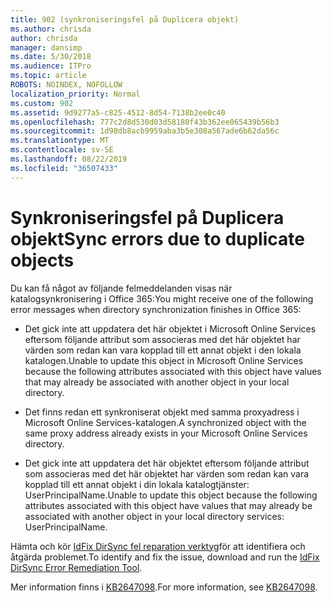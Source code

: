```yaml
---
title: 902 (synkroniseringsfel på Duplicera objekt)
ms.author: chrisda
author: chrisda
manager: dansimp
ms.date: 5/30/2018
ms.audience: ITPro
ms.topic: article
ROBOTS: NOINDEX, NOFOLLOW
localization_priority: Normal
ms.custom: 902
ms.assetid: 9d9277a5-c825-4512-8d54-7138b2ee0c40
ms.openlocfilehash: 777c2d8d530d03d58180f43b362ee065439b56b3
ms.sourcegitcommit: 1d98db8acb9959aba3b5e308a567ade6b62da56c
ms.translationtype: MT
ms.contentlocale: sv-SE
ms.lasthandoff: 08/22/2019
ms.locfileid: "36507433"
---
```

# <a name="sync-errors-due-to-duplicate-objects"></a><span data-ttu-id="aebaa-102">Synkroniseringsfel på Duplicera objekt</span><span class="sxs-lookup"><span data-stu-id="aebaa-102">Sync errors due to duplicate objects</span></span>

<span data-ttu-id="aebaa-103">Du kan få något av följande felmeddelanden visas när katalogsynkronisering i Office 365:</span><span class="sxs-lookup"><span data-stu-id="aebaa-103">You might receive one of the following error messages when directory synchronization finishes in Office 365:</span></span>

- <span data-ttu-id="aebaa-104">Det gick inte att uppdatera det här objektet i Microsoft Online Services eftersom följande attribut som associeras med det här objektet har värden som redan kan vara kopplad till ett annat objekt i den lokala katalogen.</span><span class="sxs-lookup"><span data-stu-id="aebaa-104">Unable to update this object in Microsoft Online Services because the following attributes associated with this object have values that may already be associated with another object in your local directory.</span></span>

- <span data-ttu-id="aebaa-105">Det finns redan ett synkroniserat objekt med samma proxyadress i Microsoft Online Services-katalogen.</span><span class="sxs-lookup"><span data-stu-id="aebaa-105">A synchronized object with the same proxy address already exists in your Microsoft Online Services directory.</span></span>

- <span data-ttu-id="aebaa-106">Det gick inte att uppdatera det här objektet eftersom följande attribut som associeras med det här objektet har värden som redan kan vara kopplad till ett annat objekt i din lokala katalogtjänster: UserPrincipalName.</span><span class="sxs-lookup"><span data-stu-id="aebaa-106">Unable to update this object because the following attributes associated with this object have values that may already be associated with another object in your local directory services: UserPrincipalName.</span></span>

<span data-ttu-id="aebaa-107">Hämta och kör [IdFix DirSync fel reparation verktyg](https://www.microsoft.com/download/details.aspx?id=36832)för att identifiera och åtgärda problemet.</span><span class="sxs-lookup"><span data-stu-id="aebaa-107">To identify and fix the issue, download and run the [IdFix DirSync Error Remediation Tool](https://www.microsoft.com/download/details.aspx?id=36832).</span></span>

<span data-ttu-id="aebaa-108">Mer information finns i [KB2647098](https://support.microsoft.com/help/2647098/duplicate-or-invalid-attributes-prevent-directory-synchronization-in-o).</span><span class="sxs-lookup"><span data-stu-id="aebaa-108">For more information, see [KB2647098](https://support.microsoft.com/help/2647098/duplicate-or-invalid-attributes-prevent-directory-synchronization-in-o).</span></span>
